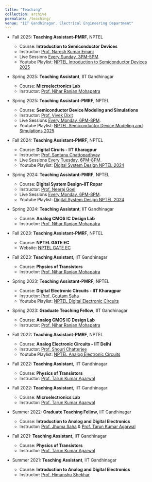 ```yaml
---
title: "Teaching"
collection: archive
permalink: /teaching/
venue: "IIT Gandhinagar, Electrical Engineering Department"
---
```

* Fall 2025: **Teaching Assistant-PMRF**, NPTEL
  * Course: **Introduction to Semiconductor Devices**
  * Instructor: [Prof. Naresh Kumar Emani](https://iith.ac.in/ee/naresh/)
  * Live Sessions [Every Sunday, 3PM-5PM](meet.google.com/eqj-dtxa-vnu).
  * Youtube Playlist: [NPTEL Introduction to Semiconductor Devices 2025](https://youtube.com/playlist?list=PLUSiNOu9YYdSQ6yPH_nvIPfXnBQEFUASV&si=WnzBba4S1_hztUp2)


* Spring 2025: **Teaching Assistant**, IIT Gandhinagar
  * Course: **Microelectronics Lab**
  * Instructor: [Prof. Nihar Ranjan Mohapatra](niharmmohapatra.github.io)


* Spring 2025: **Teaching Assistant-PMRF**, NPTEL
  * Course: **Semiconductor Device Modeling and Simulations**
  * Instructor: [Prof. Vivek Dixit](https://www.iitkgp.ac.in/department/EC/faculty/ec-vdixit)
  * Live Sessions [Every Monday, 6PM-8PM](https://meet.google.com/hgz-kjwc-oje).
  * Youtube Playlist: [NPTEL Semiconductor Device Modeling and Simulations 2025](https://youtube.com/playlist?list=PLUSiNOu9YYdR0RPNVt2t0nMcJV7UDevz_&si=zUF2KenNh4-64PTg)


* Fall 2024: **Teaching Assistant-PMRF**, NPTEL
  * Course: **Digital Ciruits - IIT Kharagpur**
  * Instructor: [Prof. Santanu Chattopadhyay](https://www.iitkgp.ac.in/department/RT/faculty/rt-santanu)
  * Live Sessions [Every Tuesday, 6PM-8PM](https://meet.google.com/hgz-kjwc-oje).
  * Youtube Playlist: [Digital System Design NPTEL 2024](https://youtube.com/playlist?list=PLUSiNOu9YYdQNNzDoMkYZlb3tau8iu6Cg&si=LA_hSGckkMBiAa8h)

* Spring 2024: **Teaching Assistant-PMRF**, NPTEL
  * Course: **Digital System Design-IIT Ropar**
  * Instructor: [Prof. Neeraj Goel](https://sites.google.com/view/neerajgoel/)
  * Live Sessions [Every Monday, 6PM-8PM](https://meet.google.com/uav-awcg-kbd).
  * Youtube Playlist: [Digital System Design NPTEL 2024](https://youtube.com/playlist?list=PLUSiNOu9YYdSWFKB8-887gcV1KZL5E8rA&si=p7S7v0qilwyscVhH)

* Spring 2024: **Teaching Assistant**, IIT Gandhinagar
  * Course: **Analog CMOS IC Design Lab**
  * Instructor: [Prof. Nihar Ranjan Mohapatra](niharmmohapatra.github.io)


* Fall 2023: **Teaching Assistant-PMRF**, NPTEL
  * Course: **NPTEL GATE EC**
  * Website: [NPTEL GATE EC](https://gate.nptel.ac.in/videosolutions.php?branchID=1&cid=2)


* Fall 2023: **Teaching Assistant**, IIT Gandhinagar
  * Course: **Physics of Transistors**
  * Instructor: [Prof. Nihar Ranjan Mohapatra](niharmmohapatra.github.io)

 
* Spring 2023: **Teaching Assistant-PMRF**, NPTEL
  * Course: **Digital Electronic Circuits - IIT Kharagpur**
  * Instructor: [Prof. Goutam Saha](http://www.iitkgp.ac.in/department/EC/faculty/ec-gsaha)
  * Youtube Playlist: [NPTEL Digital Electronic Circuits](https://www.youtube.com/playlist?list=PLUSiNOu9YYdR-x4SULe-9Ww8_z79dONxw)

 
* Spring 2023: **Graduate Teaching Fellow**, IIT Gandhinagar
  * Course: **Analog CMOS IC Design Lab**
  * Instructor: [Prof. Nihar Ranjan Mohapatra](niharmmohapatra.github.io)


* Fall 2022: **Teaching Assistant-PMRF**, NPTEL
  * Course: **Analog Electronic Circuits - IIT Delhi**
  * Instructor: [Prof. Shouri Chatterjee](https://web.iitd.ac.in/~shouri/)
  * Youtube Playlist: [NPTEL Analog Electronic Circuits](https://www.youtube.com/playlist?list=PLUSiNOu9YYdQctZEvUgvIq1Lr9j44rhFy)


* Fall 2022: **Teaching Assistant**, IIT Gandhinagar
  * Course: **Physics of Transistors**
  * Instructor: [Prof. Tarun Kumar Agarwal](https://iitgn.ac.in/faculty/ee/fac-tarun)

  
* Fall 2022: **Teaching Assistant**, IIT Gandhinagar
  * Course: **Microelectronics Lab**
  * Instructor: [Prof. Tarun Kumar Agarwal](https://iitgn.ac.in/faculty/ee/fac-tarun)
 
    
* Summer 2022: **Graduate Teaching Fellow**, IIT Gandhinagar
  * Course: **Introduction to Analog and Digital Electronics**
  * Instructor: [Prof. Jhuma Saha](https://iitgn.ac.in/faculty/ee/fac-jhuma) & [Prof. Tarun Kumar Agarwal](https://iitgn.ac.in/faculty/ee/fac-tarun)


* Fall 2021: **Teaching Assistant**, IIT Gandhinagar
  * Course: **Physics of Transistors**
  * Instructor: [Prof. Tarun Kumar Agarwal](https://iitgn.ac.in/faculty/ee/fac-tarun)


* Summer 2021: **Teaching Assistant**, IIT Gandhinagar
  * Course: **Introduction to Analog and Digital Electronics**
  * Instructor: [Prof. Himanshu Shekhar](https://iitgn.ac.in/faculty/ee/fac-himanshu)
